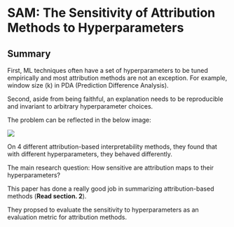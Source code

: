 # SAM: The Sensitivity of Attribution Methods to Hyperparameters

## Summary 

First, ML techniques often have a set of hyperparameters to be tuned empirically and most attribution methods
are not an exception. For example, window size (k) in PDA (Prediction Difference Analysis).

Second, aside from being faithful, an
explanation needs to be reproducible and invariant to arbitrary hyperparameter choices.

The problem can be reflected in the below image:

![](https://github.com/luulinh90s/paper-review-interpretable-machine-learning/blob/master/images/SAM1.JPG)

On 4 different attribution-based interpretability methods, they found that with different hyperparameters, they behaved
differently.

The main research question: How sensitive are attribution maps to their hyperparameters?

This paper has done a really good job in summarizing attribution-based methods (**Read section. 2**).

They propsed to evaluate the sensitivity to hyperparameters as an evaluation metric for attribution methods.
